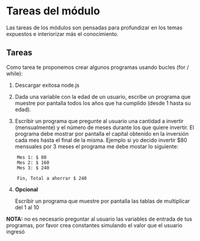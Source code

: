 # Tareas del módulo

Las tareas de los módulos son pensadas para profundizar en los temas expuestos e interiorizar más el conocimiento. 

## Tareas

Como tarea te proponemos crear algunos programas usando bucles (for / while):

1. Descargar exitosa node.js

2. Dada una variable con la edad de un usuario, escribe un programa que muestre por pantalla todos los años que ha cumplido (desde 1 hasta su edad).

3. Escribir un programa que pregunte al usuario una cantidad a invertir (mensualmente) y el número de meses durante los que quiere invertir. El programa debe mostrar por pantalla el capital obtenido en la inversión cada mes hasta el final de la misma. Ejemplo si yo decido invertir $80 mensuales por 3 meses el programa me debe mostar lo siguiente:

```
    Mes 1: $ 80
    Mes 2: $ 160
    Mes 3: $ 240

    Fin, Total a ahorrar $ 240
```


4. **Opcional**
    
    Escribir un programa que muestre por pantalla las tablas de multiplicar del 1 al 10



**NOTA:** no es necesario preguntar al usuario las variables de entrada de tus programas, por favor crea constantes simulando el valor que el usuario ingresó
